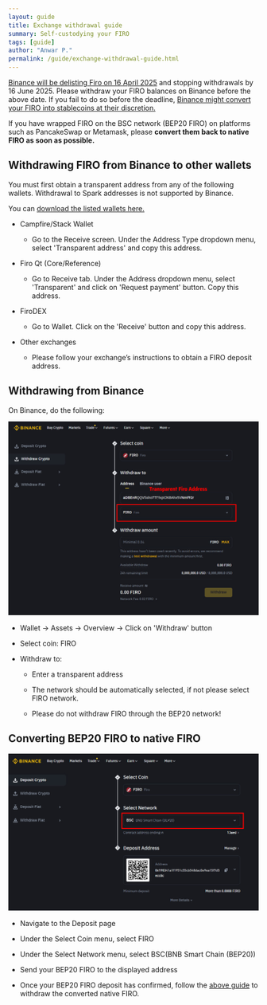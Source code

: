 ```yaml
---
layout: guide
title: Exchange withdrawal guide
summary: Self-custodying your FIRO
tags: [guide]
author: "Anwar P."
permalink: /guide/exchange-withdrawal-guide.html
---
```

[Binance will be delisting Firo on 16 April 2025](https://www.binance.com/en/support/announcement/detail/fac9c3e401da4cc8b604566fd261d70c) and stopping withdrawals by 16 June 2025. Please withdraw your FIRO balances on Binance before the above date. If you fail to do so before the deadline, [Binance might convert your FIRO into stablecoins at their discretion.](https://www.binance.com/en/support/announcement/detail/fac9c3e401da4cc8b604566fd261d70c)

If you have wrapped FIRO on the BSC network (BEP20 FIRO) on platforms such as PancakeSwap or Metamask, please **convert them back to native FIRO as soon as possible.**

## Withdrawing FIRO from Binance to other wallets

You must first obtain a transparent address from any of the following wallets. Withdrawal to Spark addresses is not supported by Binance.

You can [download the listed wallets here.](https://firo.org/get-firo/download/)

* Campfire/Stack Wallet

  * Go to the Receive screen. Under the Address Type dropdown menu, select 'Transparent address' and copy this address. 

* Firo Qt (Core/Reference)

  * Go to Receive tab. Under the Address dropdown menu, select 'Transparent' and click on 'Request payment' button. Copy this address. 

* FiroDEX

  * Go to Wallet. Click on the 'Receive' button and copy this address. 

* Other exchanges

  * Please follow your exchange’s instructions to obtain a FIRO deposit address.

## Withdrawing from Binance

On Binance, do the following:

![Withdraw Native Firo](/guide/assets/bep-firo-withdrawal-guide/withdraw-firo.png)

* Wallet -> Assets -> Overview -> Click on 'Withdraw' button 

* Select coin: FIRO 

* Withdraw to:

  * Enter a transparent address

  * The network should be automatically selected, if not please select FIRO network.

  * Please do not withdraw FIRO through the BEP20 network!

## Converting BEP20 FIRO to native FIRO

![Deposit BEP20 Firo](/guide/assets/bep-firo-withdrawal-guide/deposit-firo.png)

* Navigate to the Deposit page

* Under the Select Coin menu, select FIRO

* Under the Select Network menu, select BSC(BNB Smart Chain (BEP20))

* Send your BEP20 FIRO to the displayed address

* Once your BEP20 FIRO deposit has confirmed, follow the [above guide](#withdrawing-from-binance) to withdraw the converted native FIRO.

